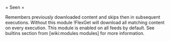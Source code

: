 = Seen =

Remembers previously downloaded content and skips then in subsequent executions. Without this module !FlexGet will download all matching content on every execution. This module is enabled on all feeds by default. See builtins section from [wiki:modules modules] for more information.

